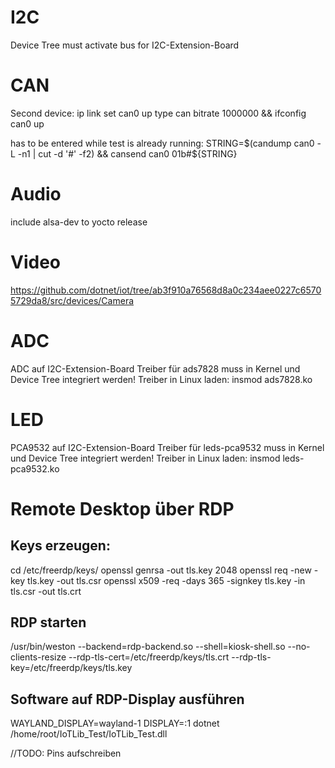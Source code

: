 ﻿# I2C
Device Tree must activate bus for I2C-Extension-Board

# CAN
Second device:
ip link set can0 up type can bitrate 1000000 && ifconfig can0 up

has to be entered while test is already running:
STRING=$(candump can0 -L -n1 | cut -d '#' -f2) && cansend can0 01b#${STRING}

# Audio
include alsa-dev to yocto release

# Video
https://github.com/dotnet/iot/tree/ab3f910a76568d8a0c234aee0227c65705729da8/src/devices/Camera

# ADC
ADC auf I2C-Extension-Board
Treiber für ads7828 muss in Kernel und Device Tree integriert werden!
Treiber in Linux laden:
insmod ads7828.ko

# LED
PCA9532 auf I2C-Extension-Board
Treiber für leds-pca9532 muss in Kernel und Device Tree integriert werden!
Treiber in Linux laden:
insmod leds-pca9532.ko

# Remote Desktop über RDP
## Keys erzeugen:
cd /etc/freerdp/keys/
openssl genrsa -out tls.key 2048
openssl req -new -key tls.key -out tls.csr
openssl x509 -req -days 365 -signkey tls.key -in tls.csr -out tls.crt
## RDP starten
/usr/bin/weston --backend=rdp-backend.so --shell=kiosk-shell.so --no-clients-resize --rdp-tls-cert=/etc/freerdp/keys/tls.crt --rdp-tls-key=/etc/freerdp/keys/tls.key
## Software auf RDP-Display ausführen
WAYLAND_DISPLAY=wayland-1 DISPLAY=:1 dotnet /home/root/IoTLib_Test/IoTLib_Test.dll





//TODO: Pins aufschreiben